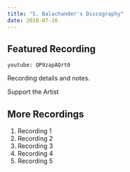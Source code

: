 ```yaml
---
title: "S. Balachander's Discography"
date: 2018-07-16
---
```

## Featured Recording

`youtube: QP9zapAQrt0`

Recording details and notes.

<notice-box>
<my-button to="/contact/">Support the Artist</my-button>
</notice-box>

## More Recordings

1. Recording 1
2. Recording 2
3. Recording 3
4. Recording 4
5. Recording 5
